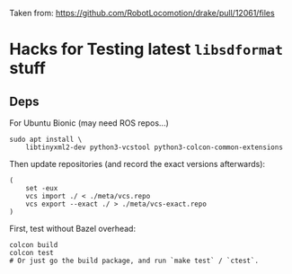 Taken from: <https://github.com/RobotLocomotion/drake/pull/12061/files>

# Hacks for Testing latest `libsdformat` stuff

## Deps

For Ubuntu Bionic (may need ROS repos...)

    sudo apt install \
        libtinyxml2-dev python3-vcstool python3-colcon-common-extensions

Then update repositories (and record the exact versions afterwards):

    (
        set -eux
        vcs import ./ < ./meta/vcs.repo
        vcs export --exact ./ > ./meta/vcs-exact.repo
    )

First, test without Bazel overhead:

    colcon build
    colcon test
    # Or just go the build package, and run `make test` / `ctest`.
